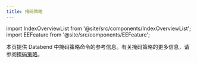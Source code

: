 ```yaml
---
title: 掩码策略
---
```

import IndexOverviewList from '@site/src/components/IndexOverviewList';
import EEFeature from '@site/src/components/EEFeature';

<EEFeature featureName='MASKING POLICY'/>

本页提供 Databend 中掩码策略命令的参考信息。有关掩码策略的更多信息，请参阅[掩码策略](/guides/security/masking-policy)。

<IndexOverviewList />